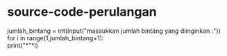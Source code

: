 # source-code-perulangan
jumlah_bintang = int(input("massukkan jumlah bintang yang diinginkan :")) 
for i in range(1,jumlah_bintang+1):     
  print("*"*i)
